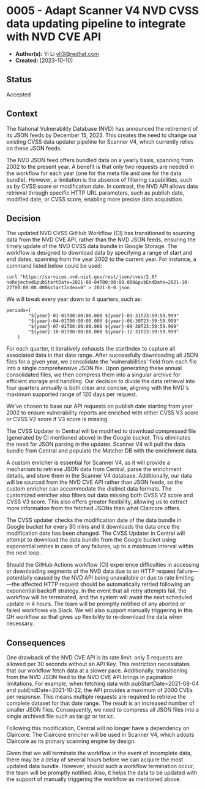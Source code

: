 # 0005 - Adapt Scanner V4 NVD CVSS data updating pipeline to integrate with NVD CVE API

- **Author(s):** Yi Li <yli3@redhat.com>
- **Created:** [2023-10-10]

## Status

Accepted

## Context

The National Vulnerability Database (NVD) has announced the retirement of its JSON feeds by December 15, 2023. This creates the need to change our existing CVSS data updater pipeline for Scanner V4, which currently relies on these JSON feeds.

The NVD JSON feed offers bundled data on a yearly basis, spanning from 2002 to the present year. A benefit is that only two requests are needed in the workflow for each year (one for the meta file and one for the data bundle). However, a limitation is the absence of filtering capabilities, such as by CVSS score or modification date. In contrast, the NVD API allows data retrieval through specific HTTP URL parameters, such as publish date, modified date, or CVSS score, enabling more precise data acquisition.

## Decision

The updated NVD CVSS GitHub Workflow (CI) has transitioned to sourcing data from the NVD CVE API, rather than the NVD JSON feeds, ensuring the timely update of the NVD CVSS data bundle in Google Storage. The workflow is designed to download data by specifying a range of start and end dates, spanning from the year 2002 to the current year. For instance, a command listed below could be used:
```
curl "https://services.nvd.nist.gov/rest/json/cves/2.0?noRejected&pubStartDate=2021-08-04T00:00:00.000&pubEndDate=2021-10-22T00:00:00.000&startIndex=0" > 2021-0-0.json
``` 
We will break every year down to 4 quarters, such as:
```
periods=(
        "${year}-01-01T00:00:00.000 ${year}-03-31T23:59:59.999"
        "${year}-04-01T00:00:00.000 ${year}-06-30T23:59:59.999"
        "${year}-07-01T00:00:00.000 ${year}-09-30T23:59:59.999"
        "${year}-10-01T00:00:00.000 ${year}-12-31T23:59:59.999"
    )
```
For each quarter, it iteratively exhausts the startIndex to capture all associated data in that date range. After successfully downloading all JSON files for a given year, we consolidate the 'vulnerabilities' field from each file into a single comprehensive JSON file. Upon generating these annual consolidated files, we then compress them into a singular archive for efficient storage and handling. Our decision to divide the data retrieval into four quarters annually is both clear and concise, aligning with the NVD's maximum supported range of 120 days per request.

We've chosen to base our API requests on publish date starting from year 2002 to ensure vulnerability reports are enriched with either CVSS V3 score or CVSS V2 score if V3 score is missing.

The CVSS Updater in Central will be modified to download compressed file (generated by CI mentioned above) in the Google bucket. This eliminates the need for JSON parsing in the updater. Scanner V4 will pull the data bundle from Central and populate the Matcher DB with the enrichment data.

A custom enricher is essential for Scanner V4, as it will provide a mechanism to retrieve JSON data from Central, parse the enrichment details, and store them in the Scanner V4 database.  Additionally, our data will be sourced from the NVD CVE API rather than JSON feeds, so the custom enricher can accommodate the distinct data formats. The customized enricher also filters out data missing both CVSS V2 score and CVSS V3 score. This also offers greater flexibility, allowing us to extract more information from the fetched JSONs than what Claircore offers.

The CVSS updater checks the modification date of the data bundle in Google bucket for every 30 mins and it downloads the data once the modification date has been changed. The CVSS Updater in Central will attempt to download the data bundle from the Google bucket using exponential retries in case of any failures, up to a maximum interval within the next loop.

Should the GitHub Actions workflow (CI) experience difficulties in accessing or downloading segments of the NVD data due to an HTTP request failure—potentially caused by the NVD API being unavailable or due to rate limiting—the affected HTTP request should be automatically retried following an exponential backoff strategy. In the event that all retry attempts fail, the workflow will be terminated, and the system will await the next scheduled update in 4 hours. The team will be promptly notified of any aborted or failed workflows via Slack. We will also support manually triggering in this GH workflow so that gives up flexibility to re-download the data when necessary.

## Consequences

One drawback of the NVD CVE API is its rate limit: only 5 requests are allowed per 30 seconds without an API Key. This restriction necessitates that our workflow fetch data at a slower pace. Additionally, transitioning from the NVD JSON feed to the NVD CVE API brings in pagination limitations. For example, when fetching data with pubStartDate=2021-08-04 and pubEndDate=2021-10-22, the API provides a maximum of 2000 CVEs per response. This means multiple requests are required to retrieve the complete dataset for that date range. The result is an increased number of smaller JSON files. Consequently, we need to compress all JSON files into a single archived file such as tar.gz or tar.xz.

Following this modification, Central will no longer have a dependency on Claircore. The Claircore enricher will be used in Scanner V4, which adopts Claircore as its primary scanning engine by design.

Given that we will terminate the workflow in the event of incomplete data, there may be a delay of several hours before we can acquire the most updated data bundle. However, should such a workflow termination occur, the team will be promptly notified. Also, it helps the data to be updated with the support of manually triggering the workflow as mentioned above.
